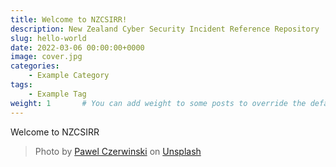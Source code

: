 ```yaml
---
title: Welcome to NZCSIRR!
description: New Zealand Cyber Security Incident Reference Repository
slug: hello-world
date: 2022-03-06 00:00:00+0000
image: cover.jpg
categories:
    - Example Category
tags:
    - Example Tag
weight: 1       # You can add weight to some posts to override the default sorting (date descending)
---
```


Welcome to NZCSIRR 

> Photo by [Pawel Czerwinski](https://unsplash.com/@pawel_czerwinski) on [Unsplash](https://unsplash.com/)